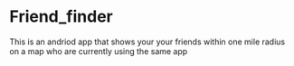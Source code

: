 # Friend_finder
This is an andriod app that shows your your friends within one mile radius on a map who are currently using the same app
